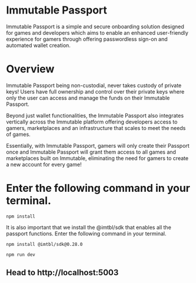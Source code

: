 # Immutable Passport
Immutable Passport is a simple and secure onboarding solution designed for games and developers which aims to enable an enhanced user-friendly experience for gamers through offering passwordless sign-on and automated wallet creation.

# Overview
Immutable Passport being non-custodial, never takes custody of private keys! Users have full ownership and control over their private keys where only the user can access and manage the funds on their Immutable Passport.

Beyond just wallet functionalities, the Immutable Passport also integrates vertically across the Immutable platform offering developers access to gamers, marketplaces and an infrastructure that scales to meet the needs of games.

Essentially, with Immutable Passport, gamers will only create their Passport once and Immutable Passport will grant them access to all games and marketplaces built on Immutable, eliminating the need for gamers to create a new account for every game!

# Enter the following command in your terminal.

```
npm install
```

It is also important that we install the @imtbl/sdk that enables all the passport functions. Enter the following command in your terminal.

```
npm install @imtbl/sdk@0.28.0
```

```
npm run dev
```

## Head to http://localhost:5003